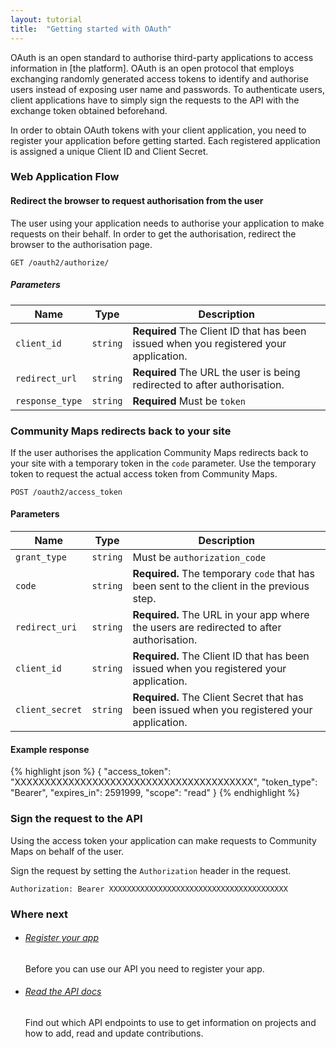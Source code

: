 ```yaml
---
layout: tutorial
title:  "Getting started with OAuth"
---
```


OAuth is an open standard to authorise third-party applications to access information in [the platform]. OAuth is an open protocol that employs exchanging randomly generated access tokens to identify and authorise users instead of exposing user name and passwords. To authenticate users, client applications have to simply sign the requests to the API with the exchange token obtained beforehand.

In order to obtain OAuth tokens with your client application, you need to register your application before getting started. Each registered application is assigned a unique Client ID and Client Secret.

### Web Application Flow

#### Redirect the browser to request authorisation from the user

The user using your application needs to authorise your application to make requests on their behalf. In order to get the authorisation, redirect the browser to the authorisation page.

````
GET /oauth2/authorize/
````

##### Parameters

Name            | Type     | Description
----------------|----------|-----------------------------------
`client_id`     | `string` | **Required** The Client ID that has been issued when you registered your application.
`redirect_url`  | `string` | **Required** The URL the user is being redirected to after authorisation.
`response_type` | `string` | **Required** Must be `token`

### Community Maps redirects back to your site

If the user authorises the application Community Maps redirects back to your site with a temporary token in the `code` parameter. Use the temporary token to request the actual access token from Community Maps. 

````
POST /oauth2/access_token
````

#### Parameters

Name              | Type     | Description
------------------|----------|-----------------------------------
`grant_type`      | `string` | Must be `authorization_code`
`code`            | `string` | **Required.** The temporary `code` that has been sent to the client in the previous step.
`redirect_uri`    | `string` | **Required.** The URL in your app where the users are redirected to after authorisation.
`client_id`       | `string` | **Required.** The Client ID that has been issued when you registered your application.
`client_secret`   | `string` | **Required.** The Client Secret that has been issued when you registered your application.

#### Example response

{% highlight json %}
{
    "access_token": "XXXXXXXXXXXXXXXXXXXXXXXXXXXXXXXXXXXXXXXX",
    "token_type": "Bearer",
    "expires_in": 2591999,
    "scope": "read"
}
{% endhighlight %}

### Sign the request to the API

Using the access token your application can make requests to Community Maps on behalf of the user.

Sign the request by setting the `Authorization` header in the request.

````
Authorization: Bearer XXXXXXXXXXXXXXXXXXXXXXXXXXXXXXXXXXXXXXXX
````

### Where next

<ul class="next-links tutorial-links">
    <li>
     <h6><a href="register-your-app.html">Register your app</a></h6>
      <p>Before you can use our API you need to register your app.</p>
    </li>
    <li>
      <h6><a href="https://github.com/ExCiteS/opencommunitymaps/wiki">Read the API docs</a></h6>
      <p>Find out which API endpoints to use to get information on projects and how to add, read and update contributions.</p>
    </li>
</ul>